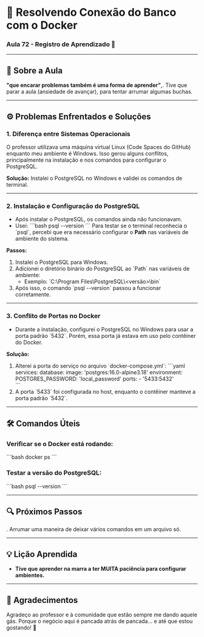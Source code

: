 # 🐘 Resolvendo Conexão do Banco com o Docker

### Aula 72 - Registro de Aprendizado 🚀

---

## 📖 Sobre a Aula

 **\"que encarar problemas também é uma forma de aprender\"**,. Tive que parar a aula (ansiedade de avançar), para tentar arrumar algumas buchas.

---

## ⚙️ Problemas Enfrentados e Soluções

### 1. **Diferença entre Sistemas Operacionais**
O professor utilizava uma máquina virtual Linux (Code Spaces do GitHub) enquanto meu ambiente é Windows. Isso gerou alguns conflitos, principalmente na instalação e nos comandos para configurar o PostgreSQL.

**Solução:** Instalei o PostgreSQL no Windows e validei os comandos de terminal.

---

### 2. **Instalação e Configuração do PostgreSQL**
- Após instalar o PostgreSQL, os comandos ainda não funcionavam. 
- Usei:
  \`\`\`bash
  psql --version
  \`\`\`
  Para testar se o terminal reconhecia o \`psql\`, percebi que era necessário configurar o **Path** nas variáveis de ambiente do sistema.

**Passos:**
1. Instalei o PostgreSQL para Windows.
2. Adicionei o diretório binário do PostgreSQL ao \`Path\` nas variáveis de ambiente:
   - Exemplo: \`C:\\Program Files\\PostgreSQL\\<versão>\\bin\`
3. Após isso, o comando \`psql --version\` passou a funcionar corretamente.

---

### 3. **Conflito de Portas no Docker**
- Durante a instalação, configurei o PostgreSQL no Windows para usar a porta padrão \`5432\`. Porém, essa porta já estava em uso pelo contêiner do Docker.

**Solução:**
1. Alterei a porta do serviço no arquivo \`docker-compose.yml\`:
   \`\`\`yaml
   services: 
     database:
       image: 'postgres:16.0-alpine3.18'
       environment:
         POSTGRES_PASSWORD: 'local_password'
       ports:
         - '5433:5432'  
   \`\`\`
2. A porta \`5433\` foi configurada no host, enquanto o contêiner manteve a porta padrão \`5432\`.

---

## 🛠️ Comandos Úteis

### Verificar se o Docker está rodando:
\`\`\`bash
docker ps
\`\`\`

### Testar a versão do PostgreSQL:
\`\`\`bash
psql --version
\`\`\`

---

## 🔍 Próximos Passos
. Arrumar uma maneira de deixar vários comandos em um arquivo só.

---

## 💡 Lição Aprendida
- **Tive que aprender na marra a ter MUITA paciência para configurar ambientes.**

---

## 🙌 Agradecimentos

Agradeço ao professor e à comunidade que estão sempre me dando aquele gás. Porque o negócio aqui é pancada atrás de pancada... e até que estou gostando! 🚀
